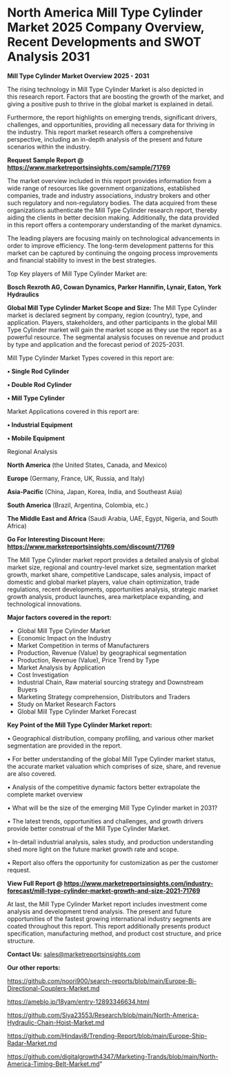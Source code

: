 # North America Mill Type Cylinder Market 2025 Company Overview, Recent Developments and SWOT Analysis 2031

<Strong> Mill Type Cylinder Market Overview 2025 - 2031</strong>

The rising technology in Mill Type Cylinder Market is also depicted in this research report. Factors that are boosting the growth of the market, and giving a positive push to thrive in the global market is explained in detail.

Furthermore, the report highlights on emerging trends, significant drivers, challenges, and opportunities, providing all necessary data for thriving in the industry. This report market research offers a comprehensive perspective, including an in-depth analysis of the present and future scenarios within the industry.

<strong>Request Sample Report @ <a href=https://www.marketreportsinsights.com/sample/71769>https://www.marketreportsinsights.com/sample/71769</a></strong>

The market overview included in this report provides information from a wide range of resources like government organizations, established companies, trade and industry associations, industry brokers and other such regulatory and non-regulatory bodies. The data acquired from these organizations authenticate the Mill Type Cylinder research report, thereby aiding the clients in better decision making. Additionally, the data provided in this report offers a contemporary understanding of the market dynamics.

The leading players are focusing mainly on technological advancements in order to improve efficiency. The long-term development patterns for this market can be captured by continuing the ongoing process improvements and financial stability to invest in the best strategies.

Top Key players of Mill Type Cylinder Market are:

<strong>Bosch Rexroth AG, Cowan Dynamics, Parker Hannifin, Lynair, Eaton, York Hydraulics</strong>

<strong><b>Global Mill Type Cylinder Market Scope and Size:</b></strong>
The Mill Type Cylinder market is declared segment by company, region (country), type, and application. Players, stakeholders, and other participants in the global Mill Type Cylinder market will gain the market scope as they use the report as a powerful resource. The segmental analysis focuses on revenue and product by type and application and the forecast period of 2025-2031.

Mill Type Cylinder Market Types covered in this report are:

<strong>• Single Rod Cylinder

• Double Rod Cylinder

• Mill Type Cylinder</strong>

Market Applications covered in this report are:

<strong>• Industrial Equipment

• Mobile Equipment</strong> 

Regional Analysis

<strong>North America</strong> (the United States, Canada, and Mexico)

<strong>Europe</strong> (Germany, France, UK, Russia, and Italy)

<strong>Asia-Pacific</strong> (China, Japan, Korea, India, and Southeast Asia)

<strong>South America</strong> (Brazil, Argentina, Colombia, etc.)

<strong>The Middle East and Africa</strong> (Saudi Arabia, UAE, Egypt, Nigeria, and South Africa)

<strong>Go For Interesting Discount Here: <a href=https://www.marketreportsinsights.com/discount/71769>https://www.marketreportsinsights.com/discount/71769</a></strong>

The Mill Type Cylinder market report provides a detailed analysis of global market size, regional and country-level market size, segmentation market growth, market share, competitive Landscape, sales analysis, impact of domestic and global market players, value chain optimization, trade regulations, recent developments, opportunities analysis, strategic market growth analysis, product launches, area marketplace expanding, and technological innovations.

<strong><b>Major factors covered in the report:</b></strong>
<ul>
  <li>Global Mill Type Cylinder Market </li>
  <li>Economic Impact on the Industry</li>
  <li>Market Competition in terms of Manufacturers</li>
  <li>Production, Revenue (Value) by geographical segmentation</li>
  <li>Production, Revenue (Value), Price Trend by Type</li>
  <li>Market Analysis by Application</li>
  <li>Cost Investigation</li>
  <li>Industrial Chain, Raw material sourcing strategy and Downstream Buyers</li>
  <li>Marketing Strategy comprehension, Distributors and Traders</li>
  <li>Study on Market Research Factors</li>
  <li>Global Mill Type Cylinder Market Forecast</li>
</ul>

<strong><b>Key Point of the Mill Type Cylinder Market report:</b></strong>

• Geographical distribution, company profiling, and various other market segmentation are provided in the report.

• For better understanding of the global Mill Type Cylinder market status, the accurate market valuation which comprises of size, share, and revenue are also covered.

• Analysis of the competitive dynamic factors better extrapolate the complete market overview

• What will be the size of the emerging Mill Type Cylinder market in 2031?

• The latest trends, opportunities and challenges, and growth drivers provide better construal of the Mill Type Cylinder Market.

• In-detail industrial analysis, sales study, and production understanding shed more light on the future market growth rate and scope.

• Report also offers the opportunity for customization as per the customer request.

<strong><b>View Full Report @ <a href=https://www.marketreportsinsights.com/industry-forecast/mill-type-cylinder-market-growth-and-size-2021-71769>https://www.marketreportsinsights.com/industry-forecast/mill-type-cylinder-market-growth-and-size-2021-71769</a></b></strong>


At last, the Mill Type Cylinder Market report includes investment come analysis and development trend analysis. The present and future opportunities of the fastest growing international industry segments are coated throughout this report. This report additionally presents product specification, manufacturing method, and product cost structure, and price structure.

<strong>Contact Us:</strong>
sales@marketreportsinsights.com

<strong>Our other reports:</strong>

<a href=https://github.com/noori900/search-reports/blob/main/Europe-Bi-Directional-Couplers-Market.md>https://github.com/noori900/search-reports/blob/main/Europe-Bi-Directional-Couplers-Market.md</a>

<a href=https://ameblo.jp/18yam/entry-12893346634.html>https://ameblo.jp/18yam/entry-12893346634.html</a>

<a href=https://github.com/Siya23553/Research/blob/main/North-America-Hydraulic-Chain-Hoist-Market.md>https://github.com/Siya23553/Research/blob/main/North-America-Hydraulic-Chain-Hoist-Market.md</a>

<a href=https://github.com/Hindavi8/Trending-Report/blob/main/Europe-Ship-Radar-Market.md>https://github.com/Hindavi8/Trending-Report/blob/main/Europe-Ship-Radar-Market.md</a>

<a href=https://github.com/digitalgrowth4347/Marketing-Trands/blob/main/North-America-Timing-Belt-Market.md>https://github.com/digitalgrowth4347/Marketing-Trands/blob/main/North-America-Timing-Belt-Market.md</a>"
